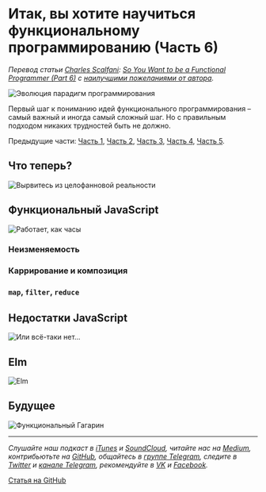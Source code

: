 # Итак, вы хотите научиться функциональному программированию (Часть 6)
*Перевод статьи [Charles Scalfani](https://medium.com/@cscalfani): [So You Want to be a Functional Programmer (Part 6)](https://medium.com/@cscalfani/so-you-want-to-be-a-functional-programmer-part-6-db502830403) с [наилучшими пожеланиями от автора](https://twitter.com/cscalfani/status/933052963781722112).*

![Эволюция парадигм программирования](https://cdn-images-1.medium.com/max/800/1*AM83LP9sGGjIul3c5hIsWg.png)

Первый шаг к пониманию идей функционального программирования – самый важный и иногда самый сложный шаг. Но с правильным подходом никаких трудностей быть не должно.

Предыдущие части: [Часть 1](https://medium.com/devschacht/charles-scalfani-so-you-want-to-be-a-functional-programmer-part-1-6ef98e90d58d), [Часть 2](https://medium.com/devschacht/charles-scalfani-so-you-want-to-be-a-functional-programmer-part-2-ae095d9807b3), [Часть 3](https://medium.com/devschacht/charles-scalfani-so-you-want-to-be-a-functional-programmer-part-3-d1f567656158), [Часть 4](https://medium.com/devschacht/charles-scalfani-so-you-want-to-be-a-functional-programmer-part-4-58edb490d0da), [Часть 5](https://medium.com/devschacht/charles-scalfani-so-you-want-to-be-a-functional-programmer-part-5-d78044d54675).

## Что теперь?

![Вырвитесь из целофанновой реальности](https://cdn-images-1.medium.com/max/800/1*yVZA0aT5t6crvBPAMn46Kg.png)

## Функциональный JavaScript

![Работает, как часы](https://cdn-images-1.medium.com/max/800/1*w_gG-CXQX4TV3B5bN24nqg.png)

### Неизменяемость

### Каррирование и композиция

### `map`, `filter`, `reduce`

## Недостатки JavaScript

![Или всё-таки нет...](https://cdn-images-1.medium.com/max/800/1*GjSzT5C7dKD0GPgSZVFGIw.png)

## Elm

![Elm](https://cdn-images-1.medium.com/max/800/1*oVJSlb6bJfNCXYacQmcvew.png)

## Будущее

![Функциональный Гагарин](https://cdn-images-1.medium.com/max/800/1*0FpreasFPaa5rYns6Mpe6w.png)

---

*Слушайте наш подкаст в [iTunes](https://itunes.apple.com/ru/podcast/%D0%B4%D0%B5%D0%B2%D1%88%D0%B0%D1%85%D1%82%D0%B0/id1226773343) и [SoundCloud](https://soundcloud.com/devschacht), читайте нас на [Medium](https://medium.com/devschacht), контрибьютьте на [GitHub](https://github.com/devSchacht), общайтесь в [группе Telegram](https://t.me/devSchacht), следите в [Twitter](https://twitter.com/DevSchacht) и [канале Telegram](https://t.me/devSchachtChannel), рекомендуйте в [VK](https://vk.com/devschacht) и [Facebook](https://www.facebook.com/devSchacht).*

[Статья на GitHub](https://github.com/communar/translations/tree/master/articles/charles-scalfani-so-you-want-to-be-a-functional-programmer-part-6)